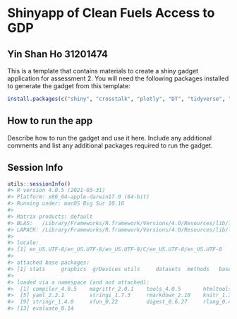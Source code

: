 
<!-- README.md is generated from README.Rmd. Please edit that file -->

# Shinyapp of Clean Fuels Access to GDP

## Yin Shan Ho 31201474

This is a template that contains materials to create a shiny gadget
application for assessment 2. You will need the following packages
installed to generate the gadget from this template:

``` r
install.packages(c("shiny", "crosstalk", "plotly", "DT", "tidyverse", "here", "shinyWidgets"))
```

## How to run the app

Describe how to run the gadget and use it here. Include any additional
comments and list any additional packages required to run the gadget.

## Session Info

``` r
utils::sessionInfo()
#> R version 4.0.5 (2021-03-31)
#> Platform: x86_64-apple-darwin17.0 (64-bit)
#> Running under: macOS Big Sur 10.16
#> 
#> Matrix products: default
#> BLAS:   /Library/Frameworks/R.framework/Versions/4.0/Resources/lib/libRblas.dylib
#> LAPACK: /Library/Frameworks/R.framework/Versions/4.0/Resources/lib/libRlapack.dylib
#> 
#> locale:
#> [1] en_US.UTF-8/en_US.UTF-8/en_US.UTF-8/C/en_US.UTF-8/en_US.UTF-8
#> 
#> attached base packages:
#> [1] stats     graphics  grDevices utils     datasets  methods   base     
#> 
#> loaded via a namespace (and not attached):
#>  [1] compiler_4.0.5    magrittr_2.0.1    tools_4.0.5       htmltools_0.5.1.1
#>  [5] yaml_2.2.1        stringi_1.7.3     rmarkdown_2.10    knitr_1.33       
#>  [9] stringr_1.4.0     xfun_0.22         digest_0.6.27     rlang_0.4.11     
#> [13] evaluate_0.14
```
